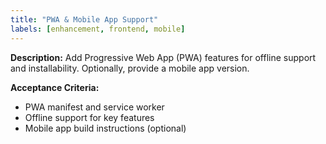 ```yaml
---
title: "PWA & Mobile App Support"
labels: [enhancement, frontend, mobile]
---
```


**Description:**
Add Progressive Web App (PWA) features for offline support and installability. Optionally, provide a mobile app version.

**Acceptance Criteria:**
- PWA manifest and service worker
- Offline support for key features
- Mobile app build instructions (optional)
